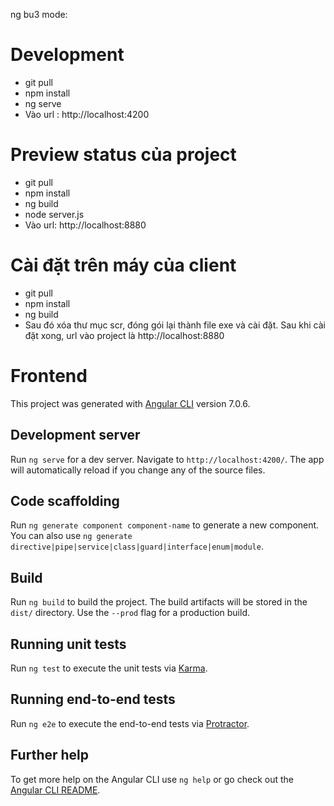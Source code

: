 ng bu3 mode:

# Development

 - git pull
 - npm install
 - ng serve
 - Vào url : http://localhost:4200

# Preview status của project

 - git pull
 - npm install
 - ng build
 - node server.js
 - Vào url: http://localhost:8880

# Cài đặt trên máy của client

 - git pull
 - npm install
 - ng build
 - Sau đó xóa thư mục scr, đóng gói lại thành file exe và cài đặt. Sau khi cài đặt xong, url vào project là  http://localhost:8880
 
# Frontend

This project was generated with [Angular CLI](https://github.com/angular/angular-cli) version 7.0.6.

## Development server

Run `ng serve` for a dev server. Navigate to `http://localhost:4200/`. The app will automatically reload if you change any of the source files.

## Code scaffolding

Run `ng generate component component-name` to generate a new component. You can also use `ng generate directive|pipe|service|class|guard|interface|enum|module`.

## Build

Run `ng build` to build the project. The build artifacts will be stored in the `dist/` directory. Use the `--prod` flag for a production build.

## Running unit tests

Run `ng test` to execute the unit tests via [Karma](https://karma-runner.github.io).

## Running end-to-end tests

Run `ng e2e` to execute the end-to-end tests via [Protractor](http://www.protractortest.org/).

## Further help

To get more help on the Angular CLI use `ng help` or go check out the [Angular CLI README](https://github.com/angular/angular-cli/blob/master/README.md).
